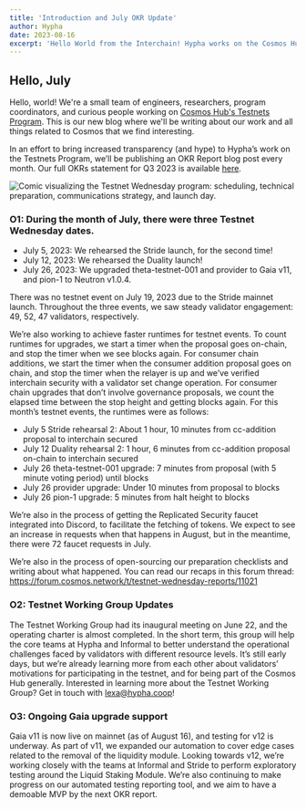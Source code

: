 ```yaml
---
title: 'Introduction and July OKR Update'
author: Hypha
date: 2023-08-16
excerpt: 'Hello World from the Interchain! Hypha works on the Cosmos Hub Testnets Program. Here is a quick summary of the work we shipped in July.'
---
```


## Hello, July

Hello, world! We're a small team of engineers, researchers, program coordinators, and curious people working on [Cosmos Hub's Testnets Program](https://github.com/cosmos/testnets). This is our new blog where we'll be writing about our work and all things related to Cosmos that we find interesting.

In an effort to bring increased transparency (and hype) to Hypha’s work on the Testnets Program, we’ll be publishing an OKR Report blog post every month. Our full OKRs statement for Q3 2023 is available <a href="https://docs.google.com/document/d/14ryWCmbAHvGgzySfe1exhexaFUFwMZiWo5Pfctmlnvw/edit?usp=sharing">here</a>.

<img
  src="{{ '/assets/images/posts/2023-08-15-testnet-wednesday.png' | relative_url }}"
  alt="Comic visualizing the Testnet Wednesday program: scheduling, technical preparation, communications strategy, and launch day."
/>

### O1: During the month of July, there were three Testnet Wednesday dates.

* July 5, 2023: We rehearsed the Stride launch, for the second time!
* July 12, 2023: We rehearsed the Duality launch!
* July 26, 2023: We upgraded theta-testnet-001 and provider to Gaia v11, and pion-1 to Neutron v1.0.4.

There was no testnet event on July 19, 2023 due to the Stride mainnet launch. Throughout the three events, we saw steady validator engagement: 49, 52, 47 validators, respectively.

We’re also working to achieve faster runtimes for testnet events. To count runtimes for upgrades, we start a timer when the proposal goes on-chain, and stop the timer when we see blocks again. For consumer chain additions, we start the timer when the consumer addition proposal goes on chain, and stop the timer when the relayer is up and we’ve verified interchain security with a validator set change operation. For consumer chain upgrades that don’t involve governance proposals, we count the elapsed time between the stop height and getting blocks again. For this month’s testnet events, the runtimes were as follows:

* July 5 Stride rehearsal 2: About 1 hour, 10 minutes from cc-addition proposal to interchain secured
* July 12 Duality rehearsal 2: 1 hour, 6 minutes from cc-addition proposal on-chain to interchain secured
* July 26 theta-testnet-001 upgrade: 7 minutes from proposal (with 5 minute voting period) until blocks
* July 26 provider upgrade: Under 10 minutes from proposal to blocks
* July 26 pion-1 upgrade: 5 minutes from halt height to blocks

We’re also in the process of getting the Replicated Security faucet integrated into Discord, to facilitate the fetching of tokens. We expect to see an increase in requests when that happens in August, but in the meantime, there were 72 faucet requests in July.

We’re also in the process of open-sourcing our preparation checklists and writing about what happened. You can read our recaps in this forum thread:  https://forum.cosmos.network/t/testnet-wednesday-reports/11021 

### O2: Testnet Working Group Updates

The Testnet Working Group had its inaugural meeting on June 22, and the operating charter is almost completed. In the short term, this group will help the core teams at Hypha and Informal to better understand the operational challenges faced by validators with different resource levels. It’s still early days, but we’re already learning more from each other about validators’ motivations for participating in the testnet, and for being part of the Cosmos Hub generally. Interested in learning more about the Testnet Working Group? Get in touch with lexa@hypha.coop!

### O3: Ongoing Gaia upgrade support

Gaia v11 is now live on mainnet (as of August 16), and testing for v12 is underway. As part of v11, we expanded our automation to cover edge cases related to the removal of the liquidity module. Looking towards v12, we’re working closely with the teams at Informal and Stride to perform exploratory testing around the Liquid Staking Module. We’re also continuing to make progress on our automated testing reporting tool, and we aim to have a demoable MVP by the next OKR report.